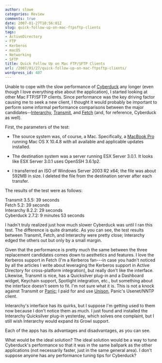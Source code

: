 ```yaml
---
author: slowe
categories: Review
comments: true
date: 2007-01-27T10:56:01Z
slug: quick-follow-up-on-mac-ftpsftp-clients
tags:
- ActiveDirectory
- FTP
- Kerberos
- macOS
- Networking
- SFTP
title: Quick Follow Up on Mac FTP/SFTP Clients
url: /2007/01/27/quick-follow-up-on-mac-ftpsftp-clients/
wordpress_id: 407
---
```


Unable to cope with the slow performance of [Cyberduck](http://cyberduck.ch/) any longer (even though I love everything else about the application), I started looking at other Mac FTP/SFTP clients. Since performance was the key driving factor causing me to seek a new client, I thought it would probably be important to perform some informal performance comparisons between the major candidates--[Interarchy](http://www.interarchy.com/), [Transmit](http://www.panic.com/transmit/), and [Fetch](http://www.fetchsoftworks.com/) (and, for reference, Cyberduck as well).

First, the parameters of the test:

* The source system was, of course, a Mac. Specifically, a [MacBook Pro](http://www.apple.com/macbookpro/) running Mac OS X 10.4.8 with all available and applicable updates installed.

* The destination system was a server running ESX Server 3.0.1. It looks like ESX Server 3.0.1 uses OpenSSH 3.6.1p2.

* I transferred an ISO of Windows Server 2003 R2 x64; the file was about 592MB in size. I deleted the file from the destination server after each transfer.

The results of the test were as follows:

Transmit 3.5.5: 39 seconds  
Fetch 5.2: 39 seconds  
Interarchy 8.2.2: 29 seconds  
Cyberduck 2.7.2: 9 minutes 53 seconds

I hadn't truly realized just how much slower Cyberduck was until I ran this test. The difference is quite dramatic. As you can see, the test results between Transmit, Fetch, and Interarchy were pretty close; Interarchy edged the others out but only by a small margin.

Given that the performance is pretty much the same between the three replacement candidates comes down to aesthetics and features. I love the Kerberos support in Fetch (I'm a Kerberos fan---in case you hadn't noticed by all the articles I write about leveraging the Kerberos support in Active Directory for cross-platform integration), but really don't like the interface. Likewise, Transmit is nice, has a Quicksilver plug-in and a Dashboard widget, Keychain support, Spotlight integration, etc., but something about the interface doesn't seem to fit. I'm not sure what it is. This is not a knock against Transmit or [Panic](http://www.panic.com/); I paid for and use [Unison](http://www.panic.com/unison/), Panic's Usenet/NNTP client.

Interarchy's interface has its quirks, but I suppose I'm getting used to them now because I don't notice them as much. I just found and installed the Interarchy Quicksilver plug-in yesterday, which solves one complaint, but I still wish Interarchy would expand its Growl support.

Each of the apps has its advantages and disadvantages, as you can see.

What would be the ideal solution? The ideal solution would be a way to tune Cyberduck's performance so that it was in the same ballpark as the other applications (not necessarily faster, just in the same general area). I don't suppose anyone has any performance tuning tips for Cyberduck?
